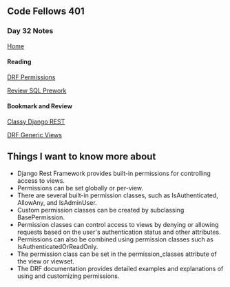 ## Code Fellows 401

### Day 32 Notes

[Home](../README.md)

#### Reading

[DRF Permissions](https://www.django-rest-framework.org/api-guide/permissions/)

[Review SQL Prework](https://codefellows.github.io/common_curriculum/prework/SQL)

#### Bookmark and Review

[Classy Django REST](http://www.cdrf.co/)

[DRF Generic Views](https://www.django-rest-framework.org/api-guide/generic-views/)

## Things I want to know more about

* Django Rest Framework provides built-in permissions for controlling access to views.
* Permissions can be set globally or per-view.
* There are several built-in permission classes, such as IsAuthenticated, AllowAny, and IsAdminUser.
* Custom permission classes can be created by subclassing BasePermission.
* Permission classes can control access to views by denying or allowing requests based on the user's authentication status and other attributes.
* Permissions can also be combined using permission classes such as IsAuthenticatedOrReadOnly.
* The permission class can be set in the permission_classes attribute of the view or viewset.
* The DRF documentation provides detailed examples and explanations of using and customizing permissions.
